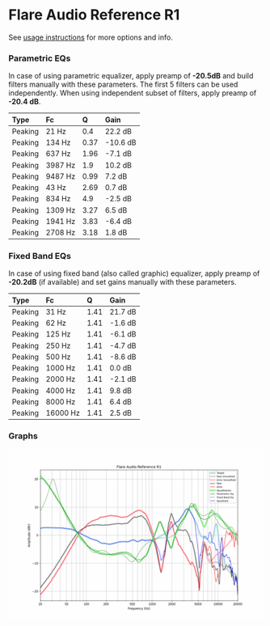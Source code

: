 # Flare Audio Reference R1
See [usage instructions](https://github.com/jaakkopasanen/AutoEq#usage) for more options and info.

### Parametric EQs
In case of using parametric equalizer, apply preamp of **-20.5dB** and build filters manually
with these parameters. The first 5 filters can be used independently.
When using independent subset of filters, apply preamp of **-20.4 dB**.

| Type    | Fc      |    Q | Gain     |
|:--------|:--------|:-----|:---------|
| Peaking | 21 Hz   | 0.4  | 22.2 dB  |
| Peaking | 134 Hz  | 0.37 | -10.6 dB |
| Peaking | 637 Hz  | 1.96 | -7.1 dB  |
| Peaking | 3987 Hz | 1.9  | 10.2 dB  |
| Peaking | 9487 Hz | 0.99 | 7.2 dB   |
| Peaking | 43 Hz   | 2.69 | 0.7 dB   |
| Peaking | 834 Hz  | 4.9  | -2.5 dB  |
| Peaking | 1309 Hz | 3.27 | 6.5 dB   |
| Peaking | 1941 Hz | 3.83 | -6.4 dB  |
| Peaking | 2708 Hz | 3.18 | 1.8 dB   |

### Fixed Band EQs
In case of using fixed band (also called graphic) equalizer, apply preamp of **-20.2dB**
(if available) and set gains manually with these parameters.

| Type    | Fc       |    Q | Gain    |
|:--------|:---------|:-----|:--------|
| Peaking | 31 Hz    | 1.41 | 21.7 dB |
| Peaking | 62 Hz    | 1.41 | -1.6 dB |
| Peaking | 125 Hz   | 1.41 | -6.1 dB |
| Peaking | 250 Hz   | 1.41 | -4.7 dB |
| Peaking | 500 Hz   | 1.41 | -8.6 dB |
| Peaking | 1000 Hz  | 1.41 | 0.0 dB  |
| Peaking | 2000 Hz  | 1.41 | -2.1 dB |
| Peaking | 4000 Hz  | 1.41 | 9.8 dB  |
| Peaking | 8000 Hz  | 1.41 | 6.4 dB  |
| Peaking | 16000 Hz | 1.41 | 2.5 dB  |

### Graphs
![](./Flare%20Audio%20Reference%20R1.png)